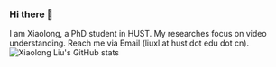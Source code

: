 ### Hi there 👋

<!--
**xlliu7/xlliu7** is a ✨ _special_ ✨ repository because its `README.md` (this file) appears on your GitHub profile.

Here are some ideas to get you started:

- 🔭 I’m currently working on ...
- 🌱 I’m currently learning ...
- 👯 I’m looking to collaborate on ...
- 🤔 I’m looking for help with ...
- 💬 Ask me about ...
- 📫 How to reach me: ...
- 😄 Pronouns: ...
- ⚡ Fun fact: ...
-->
I am Xiaolong, a PhD student in HUST. My researches focus on video understanding. Reach me via Email (liuxl at hust dot edu dot cn).
![Xiaolong Liu's GitHub stats](https://github-readme-stats.vercel.app/api?username=xlliu7&show_icons=true)

